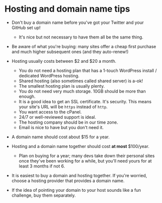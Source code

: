 # Hosting and domain name tips

* Don't buy a domain name before you've got your Twitter and your GitHub set up! 
  - It's nice but not necessary to have them all be the same thing.

* Be aware of what you're buying: many sites offer a cheap first purchase and much higher subsequent ones (and they auto-renew!)

* Hosting usually costs between $2 and $20 a month. 
  - You do not need a hosting plan that has a 1-touch WordPress install / dedicated WordPress hosting.
  - Shared hosting (also sometimes called shared server) is a-ok!
  - The smallest hosting plan is usually plenty.
  - You do not need very much storage. 10GB should be more than enough.
  - It is a good idea to get an SSL certificate. It's security. This means your site's URL will be `https` instead of `http`.
  - You want access to the cPanel.
  - 24/7 or well-reviewed support is ideal.
  - The hosting company should be in our time zone.
  - Email is nice to have but you don't need it.

* A domain name should cost about $15 for a year. 


* Hosting and a domain name together should cost **at most** $100/year.
  - Plan on buying for a year; many devs take down their personal sites once they've been working for a while, but you'll need yours for at least 3 months if not 6.

* It is easiest to buy a domain and hosting together. If you're worried, choose a hosting provider that provides a domain name. 
- If the idea of pointing your domain to your host sounds like a fun challenge, buy them separately.
